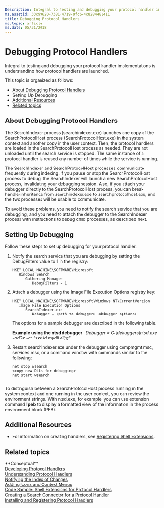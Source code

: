 ```yaml
---
Description: Integral to testing and debugging your protocol handler implementations is understanding how protocol handlers are launched.
ms.assetid: 33c99620-7381-4719-9fc6-4c8284481411
title: Debugging Protocol Handlers
ms.topic: article
ms.date: 05/31/2018
---
```


# Debugging Protocol Handlers

Integral to testing and debugging your protocol handler implementations is understanding how protocol handlers are launched.

This topic is organized as follows:

-   [About Debugging Protocol Handlers](#about-debugging-protocol-handlers)
-   [Setting Up Debugging](#setting-up-debugging)
-   [Additional Resources](#additional-resources)
-   [Related topics](#related-topics)

## About Debugging Protocol Handlers

The SearchIndexer process (searchindexer.exe) launches one copy of the SearchProtocolHost process (SearchProtocolHost.exe) in the system context and another copy in the user context. Then, the protocol handlers are loaded in the SearchProtocolHost process as needed. They are not unloaded until the search service is stopped. The same instance of a protocol handler is reused any number of times while the service is running.

The SearchIndexer and SearchProtocolHost processes communicate frequently during indexing. If you pause or stop the SearchProtocolHost process to debug, the SearchIndexer will launch a new SearchProtocolHost process, invalidating your debugging session. Also, if you attach your debugger directly to the SearchProtocolHost process, you can break handle-inheritance from searchindexer.exe to searchprotocolhost.exe, and the two processes will be unable to communicate.

To avoid these problems, you need to notify the search service that you are debugging, and you need to attach the debugger to the SearchIndexer process with instructions to debug child processes, as described next.

## Setting Up Debugging

Follow these steps to set up debugging for your protocol handler.

1.  Notify the search service that you are debugging by setting the DebugFilters value to 1 in the registry:

    ```
    HKEY_LOCAL_MACHINE\SOFTWARE\Microsoft
       Windows Search
          Gathering Manager
             DebugFilters = 1
    ```

2.  Attach a debugger using the Image File Execution Options registry key:

    ```
    HKEY_LOCAL_MACHINE\SOFTWARE\Microsoft\Windows NT\CurrentVersion
       Image File Execution Options
          SearchIndexer.exe
             Debugger = <path to debugger> <debugger options> 
    ```

    The options for a sample debugger are described in the following table.

    

    **Example using the ntsd debugger**   *Debugger = C:\\debuggers\\ntsd.exe -odGx -c: "sxe ld mydll.dll;g"*<br/>

3.  Restart searchindexer.exe under the debugger using compmgmt.msc, services.msc, or a command window with commands similar to the following:
    ```
    net stop wsearch
    <copy new DLLs for debugging>
    net start wsearch
            
    ```

    

To distinguish between a SearchProtocolHost process running in the system context and one running in the user context, you can review the environment strings. With ntsd.exe, for example, you can use extension command **!peb** to display a formatted view of the information in the process environment block (PEB).

## Additional Resources

-   For information on creating handlers, see [Registering Shell Extensions](https://msdn.microsoft.com/library/cc144110(VS.85).aspx).

## Related topics

<dl> <dt>**Conceptual**</dt> <dt><a href="-search-3x-wds-phaddins">Developing Protocol Handlers</a></dt> <dt><a href="-search-3x-wds-extidx-prot-implementing">Understanding Protocol Handlers</a></dt> <dt><a href="-search-3x-wds-notifyingofchanges">Notifying the Index of Changes</a></dt> <dt><a href="-search-3x-wds-ph-ui-extensions">Adding Icons and Context Menus</a></dt> <dt><a href="-search-3x-wds-ph-ui-samplecode">Code Sample: Shell Extensions for Protocol Handlers</a></dt> <dt><a href="-search-3x-wds-ph-search-connector">Creating a Search Connector for a Protocol Handler</a></dt> <dt><a href="-search-3x-wds-ph-install-registration">Installing and Registering Protocol Handlers</a></dt> </dl>

 

 





